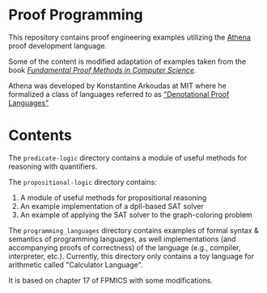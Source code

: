 # Proof Programming

This repository contains proof engineering examples utilizing the [Athena](http://proofcentral.org/athena/) proof development language.

Some of the content is modified adaptation of examples taken from the book [*Fundamental Proof Methods in Computer Science*](http://proofcentral.org/).

Athena was developed by Konstantine Arkoudas at MIT where he formalized a class of languages referred to as ["Denotational Proof Languages"](https://dspace.mit.edu/handle/1721.1/81531)

# Contents

The `predicate-logic` directory contains a module of useful methods for reasoning with quantifiers.

The `propositional-logic` directory contains:
1. A module of useful methods for propositional reasoning
2. An example implementation of a dpll-based SAT solver
3. An example of applying the SAT solver to the graph-coloring problem

The `programming_languages` directory contains examples of formal syntax & semantics of programming languages, as well implementations (and accompanying proofs of correctness) of the language (e.g., compiler, interpreter, etc.). Currently, this directory only contains a toy language for arithmetic called "Calculator Language".

It is based on chapter 17 of FPMICS with some modifications.

